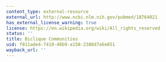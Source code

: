 ```yaml
---
content_type: external-resource
external_url: http://www.ncbi.nlm.nih.gov/pubmed/18764021
has_external_license_warning: true
license: https://en.wikipedia.org/wiki/All_rights_reserved
status: ''
title: Biclique Communities
uid: f811ade4-7410-46b9-a158-2388d7a6e851
wayback_url: ''
---
```

